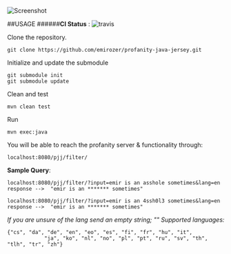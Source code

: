 ![Screenshot](https://raw.github.com/emirozer/profanity-java-jersey/master/docs/pjj.png)


##USAGE
######**CI Status** : ![travis](https://travis-ci.org/emirozer/profanity-java-jersey.svg?branch=master)


Clone the repository.

	git clone https://github.com/emirozer/profanity-java-jersey.git

Initialize and update the submodule

	git submodule init
	git submodule update

Clean and test

	mvn clean test

Run

	mvn exec:java


You will be able to reach the profanity server & functionality through:

	localhost:8080/pjj/filter/

**Sample Query**:

    localhost:8080/pjj/filter/?input=emir is an asshole sometimes&lang=en
    response -->  "emir is an ******* sometimes"

    localhost:8080/pjj/filter/?input=emir is an 4ssh0l3 sometimes&lang=en
    response -->  "emir is an ******* sometimes"

*If you are unsure of the lang send an empty string; ""*
*Supported languages:*
	
	{"cs", "da", "de", "en", "eo", "es", "fi", "fr", "hu", "it",
                "ja", "ko", "nl", "no", "pl", "pt", "ru", "sv", "th", "tlh", "tr", "zh"}
